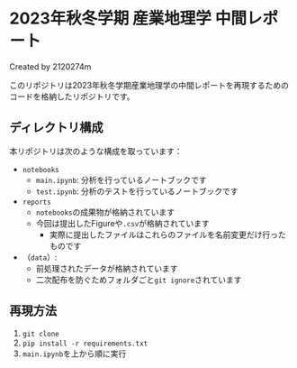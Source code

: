 # 2023年秋冬学期 産業地理学 中間レポート
Created by 2120274m

このリポジトリは2023年秋冬学期産業地理学の中間レポートを再現するためのコードを格納したリポジトリです。

## ディレクトリ構成
本リポジトリは次のような構成を取っています：
- `notebooks`
    - `main.ipynb`: 分析を行っているノートブックです
    - `test.ipynb`: 分析のテストを行っているノートブックです
- `reports`
    - `notebooks`の成果物が格納されています
    - 今回は提出したFigureや`.csv`が格納されています
        - 実際に提出したファイルはこれらのファイルを名前変更だけ行ったものです
- （`data`）:
    - 前処理されたデータが格納されています
    - 二次配布を防ぐためフォルダごと`git ignore`されています


## 再現方法
1. `git clone`
2. `pip install -r requirements.txt`
3. `main.ipynb`を上から順に実行